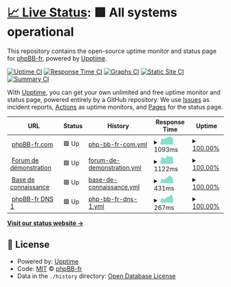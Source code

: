 # [📈 Live Status](https://status.phpbb-fr.com): <!--live status--> **🟩 All systems operational**

This repository contains the open-source uptime monitor and status page for [phpBB-fr](https://www.phpbb-fr.com), powered by [Upptime](https://github.com/upptime/upptime).

[![Uptime CI](https://github.com/phpbb-fr-com/status-site/workflows/Uptime%20CI/badge.svg)](https://github.com/phpbb-fr-com/status-site/actions?query=workflow%3A%22Uptime+CI%22)
[![Response Time CI](https://github.com/phpbb-fr-com/status-site/workflows/Response%20Time%20CI/badge.svg)](https://github.com/phpbb-fr-com/status-site/actions?query=workflow%3A%22Response+Time+CI%22)
[![Graphs CI](https://github.com/phpbb-fr-com/status-site/workflows/Graphs%20CI/badge.svg)](https://github.com/phpbb-fr-com/status-site/actions?query=workflow%3A%22Graphs+CI%22)
[![Static Site CI](https://github.com/phpbb-fr-com/status-site/workflows/Static%20Site%20CI/badge.svg)](https://github.com/phpbb-fr-com/status-site/actions?query=workflow%3A%22Static+Site+CI%22)
[![Summary CI](https://github.com/phpbb-fr-com/status-site/workflows/Summary%20CI/badge.svg)](https://github.com/phpbb-fr-com/status-site/actions?query=workflow%3A%22Summary+CI%22)

With [Upptime](https://upptime.js.org), you can get your own unlimited and free uptime monitor and status page, powered entirely by a GitHub repository. We use [Issues](https://github.com/phpbb-fr-com/status-site/issues) as incident reports, [Actions](https://github.com/phpbb-fr-com/status-site/actions) as uptime monitors, and [Pages](https://status.phpbb-fr.com) for the status page.

<!--start: status pages-->
<!-- This summary is generated by Upptime (https://github.com/upptime/upptime) -->
<!-- Do not edit this manually, your changes will be overwritten -->
<!-- prettier-ignore -->
| URL | Status | History | Response Time | Uptime |
| --- | ------ | ------- | ------------- | ------ |
| <img alt="" src="https://icons.duckduckgo.com/ip3/www.phpbb-fr.com.ico" height="13"> [phpBB-fr.com](https://www.phpbb-fr.com) | 🟩 Up | [php-bb-fr-com.yml](https://github.com/phpbb-fr-com/status-site/commits/HEAD/history/php-bb-fr-com.yml) | <details><summary><img alt="Response time graph" src="./graphs/php-bb-fr-com/response-time-week.png" height="20"> 1093ms</summary><br><a href="https://status.phpbb-fr.com/history/php-bb-fr-com"><img alt="Response time 1983" src="https://img.shields.io/endpoint?url=https%3A%2F%2Fraw.githubusercontent.com%2Fphpbb-fr-com%2Fstatus-site%2FHEAD%2Fapi%2Fphp-bb-fr-com%2Fresponse-time.json"></a><br><a href="https://status.phpbb-fr.com/history/php-bb-fr-com"><img alt="24-hour response time 1226" src="https://img.shields.io/endpoint?url=https%3A%2F%2Fraw.githubusercontent.com%2Fphpbb-fr-com%2Fstatus-site%2FHEAD%2Fapi%2Fphp-bb-fr-com%2Fresponse-time-day.json"></a><br><a href="https://status.phpbb-fr.com/history/php-bb-fr-com"><img alt="7-day response time 1093" src="https://img.shields.io/endpoint?url=https%3A%2F%2Fraw.githubusercontent.com%2Fphpbb-fr-com%2Fstatus-site%2FHEAD%2Fapi%2Fphp-bb-fr-com%2Fresponse-time-week.json"></a><br><a href="https://status.phpbb-fr.com/history/php-bb-fr-com"><img alt="30-day response time 966" src="https://img.shields.io/endpoint?url=https%3A%2F%2Fraw.githubusercontent.com%2Fphpbb-fr-com%2Fstatus-site%2FHEAD%2Fapi%2Fphp-bb-fr-com%2Fresponse-time-month.json"></a><br><a href="https://status.phpbb-fr.com/history/php-bb-fr-com"><img alt="1-year response time 1983" src="https://img.shields.io/endpoint?url=https%3A%2F%2Fraw.githubusercontent.com%2Fphpbb-fr-com%2Fstatus-site%2FHEAD%2Fapi%2Fphp-bb-fr-com%2Fresponse-time-year.json"></a></details> | <details><summary><a href="https://status.phpbb-fr.com/history/php-bb-fr-com">100.00%</a></summary><a href="https://status.phpbb-fr.com/history/php-bb-fr-com"><img alt="All-time uptime 99.91%" src="https://img.shields.io/endpoint?url=https%3A%2F%2Fraw.githubusercontent.com%2Fphpbb-fr-com%2Fstatus-site%2FHEAD%2Fapi%2Fphp-bb-fr-com%2Fuptime.json"></a><br><a href="https://status.phpbb-fr.com/history/php-bb-fr-com"><img alt="24-hour uptime 100.00%" src="https://img.shields.io/endpoint?url=https%3A%2F%2Fraw.githubusercontent.com%2Fphpbb-fr-com%2Fstatus-site%2FHEAD%2Fapi%2Fphp-bb-fr-com%2Fuptime-day.json"></a><br><a href="https://status.phpbb-fr.com/history/php-bb-fr-com"><img alt="7-day uptime 100.00%" src="https://img.shields.io/endpoint?url=https%3A%2F%2Fraw.githubusercontent.com%2Fphpbb-fr-com%2Fstatus-site%2FHEAD%2Fapi%2Fphp-bb-fr-com%2Fuptime-week.json"></a><br><a href="https://status.phpbb-fr.com/history/php-bb-fr-com"><img alt="30-day uptime 99.82%" src="https://img.shields.io/endpoint?url=https%3A%2F%2Fraw.githubusercontent.com%2Fphpbb-fr-com%2Fstatus-site%2FHEAD%2Fapi%2Fphp-bb-fr-com%2Fuptime-month.json"></a><br><a href="https://status.phpbb-fr.com/history/php-bb-fr-com"><img alt="1-year uptime 99.91%" src="https://img.shields.io/endpoint?url=https%3A%2F%2Fraw.githubusercontent.com%2Fphpbb-fr-com%2Fstatus-site%2FHEAD%2Fapi%2Fphp-bb-fr-com%2Fuptime-year.json"></a></details>
| <img alt="" src="https://icons.duckduckgo.com/ip3/demo.phpbb-fr.com.ico" height="13"> [Forum de démonstration](https://demo.phpbb-fr.com) | 🟩 Up | [forum-de-demonstration.yml](https://github.com/phpbb-fr-com/status-site/commits/HEAD/history/forum-de-demonstration.yml) | <details><summary><img alt="Response time graph" src="./graphs/forum-de-demonstration/response-time-week.png" height="20"> 1122ms</summary><br><a href="https://status.phpbb-fr.com/history/forum-de-demonstration"><img alt="Response time 1880" src="https://img.shields.io/endpoint?url=https%3A%2F%2Fraw.githubusercontent.com%2Fphpbb-fr-com%2Fstatus-site%2FHEAD%2Fapi%2Fforum-de-demonstration%2Fresponse-time.json"></a><br><a href="https://status.phpbb-fr.com/history/forum-de-demonstration"><img alt="24-hour response time 1370" src="https://img.shields.io/endpoint?url=https%3A%2F%2Fraw.githubusercontent.com%2Fphpbb-fr-com%2Fstatus-site%2FHEAD%2Fapi%2Fforum-de-demonstration%2Fresponse-time-day.json"></a><br><a href="https://status.phpbb-fr.com/history/forum-de-demonstration"><img alt="7-day response time 1122" src="https://img.shields.io/endpoint?url=https%3A%2F%2Fraw.githubusercontent.com%2Fphpbb-fr-com%2Fstatus-site%2FHEAD%2Fapi%2Fforum-de-demonstration%2Fresponse-time-week.json"></a><br><a href="https://status.phpbb-fr.com/history/forum-de-demonstration"><img alt="30-day response time 1045" src="https://img.shields.io/endpoint?url=https%3A%2F%2Fraw.githubusercontent.com%2Fphpbb-fr-com%2Fstatus-site%2FHEAD%2Fapi%2Fforum-de-demonstration%2Fresponse-time-month.json"></a><br><a href="https://status.phpbb-fr.com/history/forum-de-demonstration"><img alt="1-year response time 1880" src="https://img.shields.io/endpoint?url=https%3A%2F%2Fraw.githubusercontent.com%2Fphpbb-fr-com%2Fstatus-site%2FHEAD%2Fapi%2Fforum-de-demonstration%2Fresponse-time-year.json"></a></details> | <details><summary><a href="https://status.phpbb-fr.com/history/forum-de-demonstration">100.00%</a></summary><a href="https://status.phpbb-fr.com/history/forum-de-demonstration"><img alt="All-time uptime 98.87%" src="https://img.shields.io/endpoint?url=https%3A%2F%2Fraw.githubusercontent.com%2Fphpbb-fr-com%2Fstatus-site%2FHEAD%2Fapi%2Fforum-de-demonstration%2Fuptime.json"></a><br><a href="https://status.phpbb-fr.com/history/forum-de-demonstration"><img alt="24-hour uptime 100.00%" src="https://img.shields.io/endpoint?url=https%3A%2F%2Fraw.githubusercontent.com%2Fphpbb-fr-com%2Fstatus-site%2FHEAD%2Fapi%2Fforum-de-demonstration%2Fuptime-day.json"></a><br><a href="https://status.phpbb-fr.com/history/forum-de-demonstration"><img alt="7-day uptime 100.00%" src="https://img.shields.io/endpoint?url=https%3A%2F%2Fraw.githubusercontent.com%2Fphpbb-fr-com%2Fstatus-site%2FHEAD%2Fapi%2Fforum-de-demonstration%2Fuptime-week.json"></a><br><a href="https://status.phpbb-fr.com/history/forum-de-demonstration"><img alt="30-day uptime 100.00%" src="https://img.shields.io/endpoint?url=https%3A%2F%2Fraw.githubusercontent.com%2Fphpbb-fr-com%2Fstatus-site%2FHEAD%2Fapi%2Fforum-de-demonstration%2Fuptime-month.json"></a><br><a href="https://status.phpbb-fr.com/history/forum-de-demonstration"><img alt="1-year uptime 98.87%" src="https://img.shields.io/endpoint?url=https%3A%2F%2Fraw.githubusercontent.com%2Fphpbb-fr-com%2Fstatus-site%2FHEAD%2Fapi%2Fforum-de-demonstration%2Fuptime-year.json"></a></details>
| <img alt="" src="https://icons.duckduckgo.com/ip3/forum.phpbb-fr.com.ico" height="13"> [Base de connaissance](http://forum.phpbb-fr.com) | 🟩 Up | [base-de-connaissance.yml](https://github.com/phpbb-fr-com/status-site/commits/HEAD/history/base-de-connaissance.yml) | <details><summary><img alt="Response time graph" src="./graphs/base-de-connaissance/response-time-week.png" height="20"> 431ms</summary><br><a href="https://status.phpbb-fr.com/history/base-de-connaissance"><img alt="Response time 1474" src="https://img.shields.io/endpoint?url=https%3A%2F%2Fraw.githubusercontent.com%2Fphpbb-fr-com%2Fstatus-site%2FHEAD%2Fapi%2Fbase-de-connaissance%2Fresponse-time.json"></a><br><a href="https://status.phpbb-fr.com/history/base-de-connaissance"><img alt="24-hour response time 371" src="https://img.shields.io/endpoint?url=https%3A%2F%2Fraw.githubusercontent.com%2Fphpbb-fr-com%2Fstatus-site%2FHEAD%2Fapi%2Fbase-de-connaissance%2Fresponse-time-day.json"></a><br><a href="https://status.phpbb-fr.com/history/base-de-connaissance"><img alt="7-day response time 431" src="https://img.shields.io/endpoint?url=https%3A%2F%2Fraw.githubusercontent.com%2Fphpbb-fr-com%2Fstatus-site%2FHEAD%2Fapi%2Fbase-de-connaissance%2Fresponse-time-week.json"></a><br><a href="https://status.phpbb-fr.com/history/base-de-connaissance"><img alt="30-day response time 366" src="https://img.shields.io/endpoint?url=https%3A%2F%2Fraw.githubusercontent.com%2Fphpbb-fr-com%2Fstatus-site%2FHEAD%2Fapi%2Fbase-de-connaissance%2Fresponse-time-month.json"></a><br><a href="https://status.phpbb-fr.com/history/base-de-connaissance"><img alt="1-year response time 1474" src="https://img.shields.io/endpoint?url=https%3A%2F%2Fraw.githubusercontent.com%2Fphpbb-fr-com%2Fstatus-site%2FHEAD%2Fapi%2Fbase-de-connaissance%2Fresponse-time-year.json"></a></details> | <details><summary><a href="https://status.phpbb-fr.com/history/base-de-connaissance">100.00%</a></summary><a href="https://status.phpbb-fr.com/history/base-de-connaissance"><img alt="All-time uptime 99.96%" src="https://img.shields.io/endpoint?url=https%3A%2F%2Fraw.githubusercontent.com%2Fphpbb-fr-com%2Fstatus-site%2FHEAD%2Fapi%2Fbase-de-connaissance%2Fuptime.json"></a><br><a href="https://status.phpbb-fr.com/history/base-de-connaissance"><img alt="24-hour uptime 100.00%" src="https://img.shields.io/endpoint?url=https%3A%2F%2Fraw.githubusercontent.com%2Fphpbb-fr-com%2Fstatus-site%2FHEAD%2Fapi%2Fbase-de-connaissance%2Fuptime-day.json"></a><br><a href="https://status.phpbb-fr.com/history/base-de-connaissance"><img alt="7-day uptime 100.00%" src="https://img.shields.io/endpoint?url=https%3A%2F%2Fraw.githubusercontent.com%2Fphpbb-fr-com%2Fstatus-site%2FHEAD%2Fapi%2Fbase-de-connaissance%2Fuptime-week.json"></a><br><a href="https://status.phpbb-fr.com/history/base-de-connaissance"><img alt="30-day uptime 100.00%" src="https://img.shields.io/endpoint?url=https%3A%2F%2Fraw.githubusercontent.com%2Fphpbb-fr-com%2Fstatus-site%2FHEAD%2Fapi%2Fbase-de-connaissance%2Fuptime-month.json"></a><br><a href="https://status.phpbb-fr.com/history/base-de-connaissance"><img alt="1-year uptime 99.96%" src="https://img.shields.io/endpoint?url=https%3A%2F%2Fraw.githubusercontent.com%2Fphpbb-fr-com%2Fstatus-site%2FHEAD%2Fapi%2Fbase-de-connaissance%2Fuptime-year.json"></a></details>
| <img alt="" src="https://icons.duckduckgo.com/ip3/null.ico" height="13"> [phpBB-fr DNS 1](51.254.27.129) | 🟩 Up | [php-bb-fr-dns-1.yml](https://github.com/phpbb-fr-com/status-site/commits/HEAD/history/php-bb-fr-dns-1.yml) | <details><summary><img alt="Response time graph" src="./graphs/php-bb-fr-dns-1/response-time-week.png" height="20"> 267ms</summary><br><a href="https://status.phpbb-fr.com/history/php-bb-fr-dns-1"><img alt="Response time 450" src="https://img.shields.io/endpoint?url=https%3A%2F%2Fraw.githubusercontent.com%2Fphpbb-fr-com%2Fstatus-site%2FHEAD%2Fapi%2Fphp-bb-fr-dns-1%2Fresponse-time.json"></a><br><a href="https://status.phpbb-fr.com/history/php-bb-fr-dns-1"><img alt="24-hour response time 224" src="https://img.shields.io/endpoint?url=https%3A%2F%2Fraw.githubusercontent.com%2Fphpbb-fr-com%2Fstatus-site%2FHEAD%2Fapi%2Fphp-bb-fr-dns-1%2Fresponse-time-day.json"></a><br><a href="https://status.phpbb-fr.com/history/php-bb-fr-dns-1"><img alt="7-day response time 267" src="https://img.shields.io/endpoint?url=https%3A%2F%2Fraw.githubusercontent.com%2Fphpbb-fr-com%2Fstatus-site%2FHEAD%2Fapi%2Fphp-bb-fr-dns-1%2Fresponse-time-week.json"></a><br><a href="https://status.phpbb-fr.com/history/php-bb-fr-dns-1"><img alt="30-day response time 215" src="https://img.shields.io/endpoint?url=https%3A%2F%2Fraw.githubusercontent.com%2Fphpbb-fr-com%2Fstatus-site%2FHEAD%2Fapi%2Fphp-bb-fr-dns-1%2Fresponse-time-month.json"></a><br><a href="https://status.phpbb-fr.com/history/php-bb-fr-dns-1"><img alt="1-year response time 450" src="https://img.shields.io/endpoint?url=https%3A%2F%2Fraw.githubusercontent.com%2Fphpbb-fr-com%2Fstatus-site%2FHEAD%2Fapi%2Fphp-bb-fr-dns-1%2Fresponse-time-year.json"></a></details> | <details><summary><a href="https://status.phpbb-fr.com/history/php-bb-fr-dns-1">100.00%</a></summary><a href="https://status.phpbb-fr.com/history/php-bb-fr-dns-1"><img alt="All-time uptime 100.00%" src="https://img.shields.io/endpoint?url=https%3A%2F%2Fraw.githubusercontent.com%2Fphpbb-fr-com%2Fstatus-site%2FHEAD%2Fapi%2Fphp-bb-fr-dns-1%2Fuptime.json"></a><br><a href="https://status.phpbb-fr.com/history/php-bb-fr-dns-1"><img alt="24-hour uptime 100.00%" src="https://img.shields.io/endpoint?url=https%3A%2F%2Fraw.githubusercontent.com%2Fphpbb-fr-com%2Fstatus-site%2FHEAD%2Fapi%2Fphp-bb-fr-dns-1%2Fuptime-day.json"></a><br><a href="https://status.phpbb-fr.com/history/php-bb-fr-dns-1"><img alt="7-day uptime 100.00%" src="https://img.shields.io/endpoint?url=https%3A%2F%2Fraw.githubusercontent.com%2Fphpbb-fr-com%2Fstatus-site%2FHEAD%2Fapi%2Fphp-bb-fr-dns-1%2Fuptime-week.json"></a><br><a href="https://status.phpbb-fr.com/history/php-bb-fr-dns-1"><img alt="30-day uptime 100.00%" src="https://img.shields.io/endpoint?url=https%3A%2F%2Fraw.githubusercontent.com%2Fphpbb-fr-com%2Fstatus-site%2FHEAD%2Fapi%2Fphp-bb-fr-dns-1%2Fuptime-month.json"></a><br><a href="https://status.phpbb-fr.com/history/php-bb-fr-dns-1"><img alt="1-year uptime 100.00%" src="https://img.shields.io/endpoint?url=https%3A%2F%2Fraw.githubusercontent.com%2Fphpbb-fr-com%2Fstatus-site%2FHEAD%2Fapi%2Fphp-bb-fr-dns-1%2Fuptime-year.json"></a></details>

<!--end: status pages-->

[**Visit our status website →**](https://status.phpbb-fr.com)

## 📄 License

- Powered by: [Upptime](https://github.com/upptime/upptime)
- Code: [MIT](./LICENSE) © [phpBB-fr](https://www.phpbb-fr.com)
- Data in the `./history` directory: [Open Database License](https://opendatacommons.org/licenses/odbl/1-0/)
